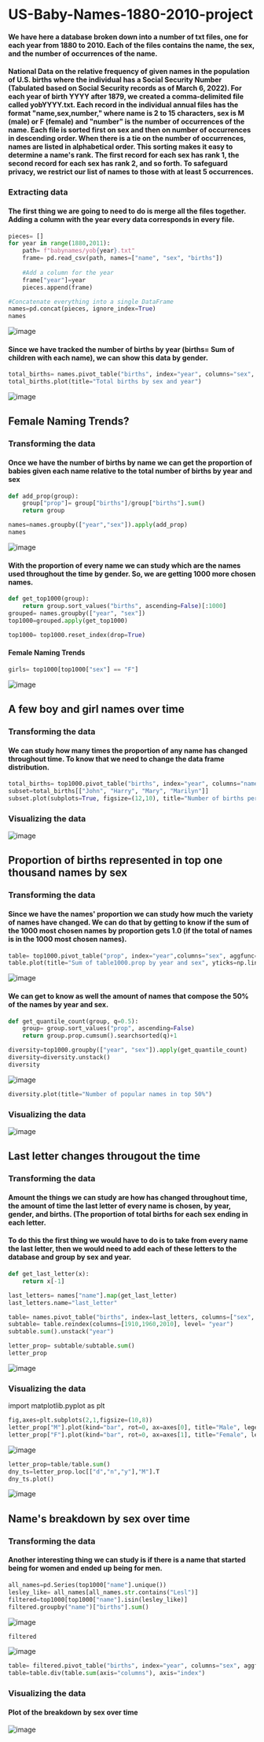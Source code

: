 # US-Baby-Names-1880-2010-project

#### We have here a database broken down into a number of txt files, one for each year from 1880 to 2010. Each of the files contains the name, the sex, and the number of occurrences of the name.

#### National Data on the relative frequency of given names in the population of U.S. births where the individual has a Social Security Number (Tabulated based on Social Security records as of March 6, 2022). For each year of birth YYYY after 1879, we created a comma-delimited file called yobYYYY.txt. Each record in the individual annual files has the format "name,sex,number," where name is 2 to 15 characters, sex is M (male) or F (female) and "number" is the number of occurrences of the name. Each file is sorted first on sex and then on number of occurrences in descending order. When there is a tie on the number of occurrences, names are listed in alphabetical order. This sorting makes it easy to determine a name's rank. The first record for each sex has rank 1, the second record for each sex has rank 2, and so forth. To safeguard privacy, we restrict our list of names to those with at least 5 occurrences.

### Extracting data

#### The first thing we are going to need to do is merge all the files together. Adding a column with the year every data corresponds in every file.

```python
pieces= []
for year in range(1880,2011):
    path= f"babynames/yob{year}.txt"
    frame= pd.read_csv(path, names=["name", "sex", "births"])
    
    #Add a column for the year
    frame["year"]=year
    pieces.append(frame)

#Concatenate everything into a single DataFrame
names=pd.concat(pieces, ignore_index=True)
names
```
![image](https://github.com/EduardoJMR/US-Baby-Names-1880-2010-project/blob/master/images/Capture.JPG)

#### Since we have tracked the number of births by year (births= Sum of children with each name), we can show this data by gender.

```python
total_births= names.pivot_table("births", index="year", columns="sex", aggfunc=sum)
total_births.plot(title="Total births by sex and year")
```
![image](https://github.com/EduardoJMR/US-Baby-Names-1880-2010-project/blob/master/images/Capture2.JPG)

## Female Naming Trends?

### Transforming the data

#### Once we have the number of births by name we can get the proportion of babies given each name relative to the total number of births by year and sex

```python
def add_prop(group):
    group["prop"]= group["births"]/group["births"].sum()
    return group

names=names.groupby(["year","sex"]).apply(add_prop)
names
```
![image](https://github.com/EduardoJMR/US-Baby-Names-1880-2010-project/blob/master/images/Capture3.JPG)

#### With the proportion of every name we can study which are the names used throughout the time by gender. So, we are getting 1000 more chosen names.

```python
def get_top1000(group):
    return group.sort_values("births", ascending=False)[:1000]
grouped= names.groupby(["year", "sex"])
top1000=grouped.apply(get_top1000)

top1000= top1000.reset_index(drop=True)
```

#### Female Naming Trends

```python
girls= top1000[top1000["sex"] == "F"]
```
![image](https://github.com/EduardoJMR/US-Baby-Names-1880-2010-project/blob/master/images/Capture4.JPG)

## A few boy and girl names over time

### Transforming the data

#### We can study how many times the proportion of any name has changed throughout time. To know that we need to change the data frame distribution.

```python
total_births= top1000.pivot_table("births", index="year", columns="name", aggfunc=sum)
subset=total_births[["John", "Harry", "Mary", "Marilyn"]]
subset.plot(subplots=True, figsize=(12,10), title="Number of births per year")
```

### Visualizing the data

![image](https://github.com/EduardoJMR/US-Baby-Names-1880-2010-project/blob/master/images/Capture5.JPG)

## Proportion of births represented in top one thousand names by sex

### Transforming the data

#### Since we have the names' proportion we can study how much the variety of names have changed. We can do that by getting to know if the sum of the 1000 most chosen names by proportion gets 1.0 (if the total of names is in the 1000 most chosen names).

```python
table= top1000.pivot_table("prop", index="year",columns="sex", aggfunc=sum)
table.plot(title="Sum of table1000.prop by year and sex", yticks=np.linspace(0, 1.2,13))
```
![image](https://github.com/EduardoJMR/US-Baby-Names-1880-2010-project/blob/master/images/Capture6.JPG)

#### We can get to know as well the amount of names that compose the 50% of the names by year and sex.

```python
def get_quantile_count(group, q=0.5):
    group= group.sort_values("prop", ascending=False)
    return group.prop.cumsum().searchsorted(q)+1

diversity=top1000.groupby(["year", "sex"]).apply(get_quantile_count)
diversity=diversity.unstack()
diversity
```
![image](https://github.com/EduardoJMR/US-Baby-Names-1880-2010-project/blob/master/images/Capture7.JPG)

```python
diversity.plot(title="Number of popular names in top 50%")
```
### Visualizing the data
![image](https://github.com/EduardoJMR/US-Baby-Names-1880-2010-project/blob/master/images/Capture8.JPG)

## Last letter changes througout the time
### Transforming the data

#### Amount the things we can study are how has changed throughout time, the amount of time the last letter of every name is chosen, by year, gender, and births. (The proportion of total births for each sex ending in each letter.
#### To do this the first thing we would have to do is to take from every name the last letter, then we would need to add each of these letters to the database and group by sex and year.

```python
def get_last_letter(x):
    return x[-1]

last_letters= names["name"].map(get_last_letter)
last_letters.name="last_letter"

table= names.pivot_table("births", index=last_letters, columns=["sex", "year"], aggfunc=sum)
subtable= table.reindex(columns=[1910,1960,2010], level= "year")
subtable.sum().unstack("year")

letter_prop= subtable/subtable.sum()
letter_prop
```
![image](https://github.com/EduardoJMR/US-Baby-Names-1880-2010-project/blob/master/images/Capture9.JPG)

### Visualizing the data

import matplotlib.pyplot as plt

```python
fig,axes=plt.subplots(2,1,figsize=(10,8))
letter_prop["M"].plot(kind="bar", rot=0, ax=axes[0], title="Male", legend=True)
letter_prop["F"].plot(kind="bar", rot=0, ax=axes[1], title="Female", legend=False)
```
![image](https://github.com/EduardoJMR/US-Baby-Names-1880-2010-project/blob/master/images/Capture10.JPG)

```python
letter_prop=table/table.sum()
dny_ts=letter_prop.loc[["d","n","y"],"M"].T
dny_ts.plot()
```
![image](https://github.com/EduardoJMR/US-Baby-Names-1880-2010-project/blob/master/images/Capture11.JPG)

## Name's breakdown by sex over time

### Transforming the data

#### Another interesting thing we can study is if there is a name that started being for women and ended up being for men.

```python
all_names=pd.Series(top1000["name"].unique())
lesley_like= all_names[all_names.str.contains("Lesl")]
filtered=top1000[top1000["name"].isin(lesley_like)]
filtered.groupby("name")["births"].sum()
```
![image](https://github.com/EduardoJMR/US-Baby-Names-1880-2010-project/blob/master/images/Capture12.JPG)

```python
filtered
```
![image](https://github.com/EduardoJMR/US-Baby-Names-1880-2010-project/blob/master/images/Capture13.JPG)

```python
table= filtered.pivot_table("births", index="year", columns="sex", aggfunc="sum")
table=table.div(table.sum(axis="columns"), axis="index")
```

### Visualizing the data

#### Plot of the breakdown by sex over time

![image](https://github.com/EduardoJMR/US-Baby-Names-1880-2010-project/blob/master/images/Capture14.JPG)



